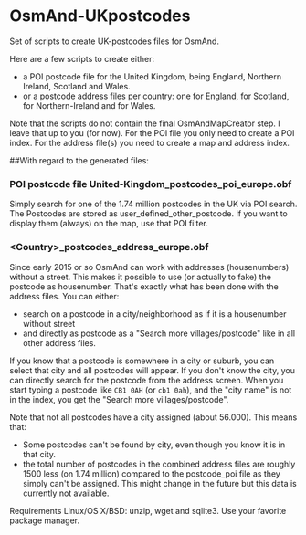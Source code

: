# OsmAnd-UKpostcodes
Set of scripts to create UK-postcodes files for OsmAnd.

Here are a few scripts to create either:
- a POI postcode file for the United Kingdom, being England, Northern Ireland, Scotland and Wales.
- or a postcode address files per country: one for England, for Scotland, for Northern-Ireland and for Wales.

Note that the scripts do not contain the final OsmAndMapCreator step. I leave that up to you (for now). For the POI file you only need to create a POI index. For the address file(s) you need to create a map and address index.


##With regard to the generated files:<br> 
### POI postcode file United-Kingdom_postcodes_poi_europe.obf<br>
Simply search for one of the 1.74 million postcodes in the UK via POI search.
The Postcodes are stored as user_defined_other_postcode. If you want to display them (always) on the map, use that POI filter.


### \<Country\>_postcodes_address_europe.obf<br>
Since early 2015 or so OsmAnd can work with addresses (housenumbers) without a street. This makes it possible to use (or actually to fake) the postcode as housenumber. That's exactly what has been done with the address files. You can either:
- search on a postcode in a city/neighborhood as if it is a housenumber without street
- and directly as postcode as a "Search more villages/postcode" like in all other address files.

If you know that a postcode is somewhere in a city or suburb, you can select that city and all postcodes will appear. If you don't know the city, you can directly search for the postcode from the address screen. When you start typing a postcode like `CB1 0AH` (or `cb1 0ah`), and the "city name" is not in the index, you get the "Search more villages/postcode".

Note that not all postcodes have a city assigned (about 56.000). This means that:
- Some postcodes can't be found by city, even though you know it is in that city.
- the total number of postcodes in the combined address files are roughly 1500 less (on 1.74 million) compared to the postcode_poi file as they simply can't be assigned. This might change in the future but this data is currently not available.

Requirements Linux/OS X/BSD: unzip, wget and sqlite3. Use your favorite package manager.
